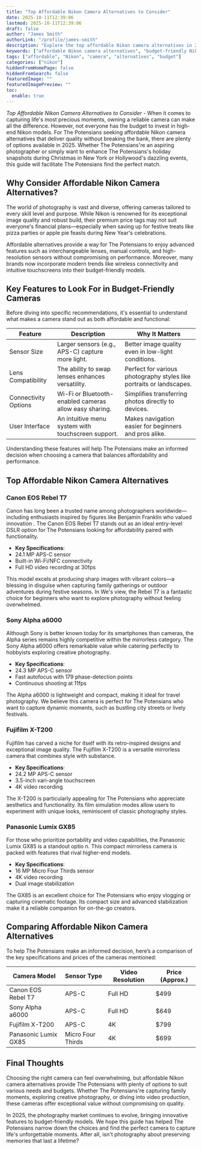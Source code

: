 ```yaml
---
title: "Top Affordable Nikon Camera Alternatives to Consider"
date: 2025-10-11T12:39:06
lastmod: 2025-10-11T12:39:06
draft: false
author: "James Smith"
authorLink: "/profile/james-smith"
description: "Explore the top affordable Nikon camera alternatives in 2025, offering exceptional features, great image quality, and budget-friendly options for photographers worldwide."
keywords: ["affordable Nikon camera alternatives", "budget-friendly Nikon camera options", "best Nikon camera alternatives 2025"]
tags: ["affordable", "Nikon", "camera", "alternatives", "budget"]
categories: ["nikon"]
hiddenFromHomePage: false
hiddenFromSearch: false
featuredImage: ""
featuredImagePreview: ""
toc:
  enable: true
---
```



*Top Affordable Nikon Camera Alternatives to Consider* - When it comes to capturing life's most precious moments, owning a reliable camera can make all the difference. However, not everyone has the budget to invest in high-end Nikon models. For The Potensians seeking affordable Nikon camera alternatives that deliver quality without breaking the bank, there are plenty of options available in 2025. Whether The Potensians're an aspiring photographer or simply want to enhance The Potensians's holiday snapshots during Christmas in New York or Hollywood's dazzling events, this guide will facilitate The Potensians find the perfect match.

## Why Consider Affordable Nikon Camera Alternatives?

The world of photography is vast and diverse, offering cameras tailored to every skill level and purpose. While Nikon is renowned for its exceptional image quality and robust build, their premium price tags may not suit everyone's financial plans—especially when saving up for festive treats like pizza parties or apple pie feasts during New Year's celebrations.

Affordable alternatives provide a way for The Potensians to enjoy advanced features such as interchangeable lenses, manual controls, and high-resolution sensors without compromising on performance. Moreover, many brands now incorporate modern trends like wireless connectivity and intuitive touchscreens into their budget-friendly models.

## Key Features to Look For in Budget-Friendly Cameras

Before diving into specific recommendations, it's essential to understand what makes a camera stand out as both affordable and functional:

<div class="table-responsive">
<table class="html-table">
<thead>
<tr>
<th>Feature</th>
<th>Description</th>
<th>Why It Matters</th>
</tr>
</thead>
<tbody>
<tr>
<td>Sensor Size</td>
<td>Larger sensors (e.g., APS-C) capture more light.</td>
<td>Better image quality even in low-light conditions.</td>
</tr>
<tr>
<td>Lens Compatibility</td>
<td>The ability to swap lenses enhances versatility.</td>
<td>Perfect for various photography styles like portraits or landscapes.</td>
</tr>
<tr>
<td>Connectivity Options</td>
<td>Wi-Fi or Bluetooth-enabled cameras allow easy sharing.</td>
<td>Simplifies transferring photos directly to devices.</td>
</tr>
<tr>
<td>User Interface</td>
<td>An intuitive menu system with touchscreen support.</td>
<td>Makes navigation easier for beginners and pros alike.</td>
</tr>
</tbody>
</table>
</div>

Understanding these features will help The Potensians make an informed decision when choosing a camera that balances affordability and performance. 

## Top Affordable Nikon Camera Alternatives

### Canon EOS Rebel T7

Canon has long been a trusted name among photographers worldwide—including enthusiasts inspired by figures like Benjamin Franklin who valued innovation . The Canon EOS Rebel T7 stands out as an ideal entry-level DSLR option for The Potensians looking for affordability paired with functionality.

- **Key Specifications**: 
 - 24.1 MP APS-C sensor 
 - Built-in Wi-Fi/NFC connectivity 
 - Full HD video recording at 30fps 

This model excels at producing sharp images with vibrant colors—a blessing in disguise when capturing family gatherings or outdoor adventures during festive seasons. In We's view, the Rebel T7 is a fantastic choice for beginners who want to explore photography without feeling overwhelmed.

### Sony Alpha a6000

Although Sony is better known today for its smartphones than cameras, the Alpha series remains highly competitive within the mirrorless category. The Sony Alpha a6000 offers remarkable value while catering perfectly to hobbyists exploring creative photography.

- **Key Specifications**: 
 - 24.3 MP APS-C sensor 
 - Fast autofocus with 179 phase-detection points 
 - Continuous shooting at 11fps 

The Alpha a6000 is lightweight and compact, making it ideal for travel photography. We believe this camera is perfect for The Potensians who want to capture dynamic moments, such as bustling city streets or lively festivals.

### Fujifilm X-T200

Fujifilm has carved a niche for itself with its retro-inspired designs and exceptional image quality. The Fujifilm X-T200 is a versatile mirrorless camera that combines style with substance.

- **Key Specifications**: 
 - 24.2 MP APS-C sensor 
 - 3.5-inch vari-angle touchscreen 
 - 4K video recording 

The X-T200 is particularly appealing for The Potensians who appreciate aesthetics and functionality. Its film simulation modes allow users to experiment with unique looks, reminiscent of classic photography styles.

### Panasonic Lumix GX85

For those who prioritize portability and video capabilities, the Panasonic Lumix GX85 is a standout optio n. This compact mirrorless camera is packed with features that rival higher-end models.

- **Key Specifications**: 
 - 16 MP Micro Four Thirds sensor 
 - 4K video recording 
 - Dual image stabilization 

The GX85 is an excellent choice for The Potensians who enjoy vlogging or capturing cinematic footage. Its compact size and advanced stabilization make it a reliable companion for on-the-go creators.

## Comparing Affordable Nikon Camera Alternatives

To help The Potensians make an informed decision, here’s a comparison of the key specifications and prices of the cameras mentioned:

<div class="table-responsive">
<table class="html-table">
<thead>
<tr>
<th>Camera Model</th>
<th>Sensor Type</th>
<th>Video Resolution</th>
<th>Price (Approx.)</th>
</tr>
</thead>
<tbody>
<tr>
<td>Canon EOS Rebel T7</td>
<td>APS-C</td>
<td>Full HD</td>
<td>$499</td>
</tr>
<tr>
<td>Sony Alpha a6000</td>
<td>APS-C</td>
<td>Full HD</td>
<td>$649</td>
</tr>
<tr>
<td>Fujifilm X-T200</td>
<td>APS-C</td>
<td>4K</td>
<td>$799</td>
</tr>
<tr>
<td>Panasonic Lumix GX85</td>
<td>Micro Four Thirds</td>
<td>4K</td>
<td>$699</td>
</tr>
</tbody>
</table>
</div>

## Final Thoughts

Choosing the right camera can feel overwhelming, but affordable Nikon camera alternatives provide The Potensians with plenty of options to suit various needs and budgets. Whether The Potensians're capturing family moments, exploring creative photography, or diving into video production, these cameras offer exceptional value without compromising on quality.

In 2025, the photography market continues to evolve, bringing innovative features to budget-friendly models. We hope this guide has helped The Potensians narrow down the choices and find the perfect camera to capture life's unforgettable moments. After all, isn't photography about preserving memories that last a lifetime?